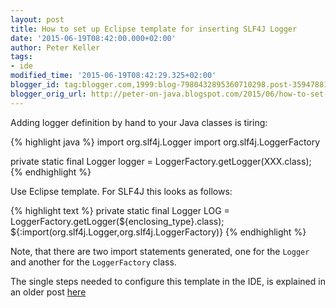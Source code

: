 ```yaml
---
layout: post
title: How to set up Eclipse template for inserting SLF4J Logger
date: '2015-06-19T08:42:00.000+02:00'
author: Peter Keller
tags:
- ide
modified_time: '2015-06-19T08:42:29.325+02:00'
blogger_id: tag:blogger.com,1999:blog-7980432895360710298.post-3594788144583946749
blogger_orig_url: http://peter-on-java.blogspot.com/2015/06/how-to-set-up-eclipse-template-for.html
---
```


Adding logger definition by hand to your Java classes is tiring:

{% highlight java %}
import org.slf4j.Logger
import org.slf4j.LoggerFactory

private static final Logger logger = LoggerFactory.getLogger(XXX.class);
{% endhighlight %}
    
Use Eclipse template. For SLF4J this looks as follows:  

{% highlight text %}
private static final Logger LOG = LoggerFactory.getLogger(${enclosing_type}.class);
${:import(org.slf4j.Logger,org.slf4j.LoggerFactory)}
{% endhighlight %}

 Note, that there are two import statements generated, one for the `Logger` and another for the `LoggerFactory` class. 
 
 The single steps needed to configure this template in the IDE, is explained in an older post 
 [here](2012/04/08/hibernate-sql-logging-to-log4j/)
